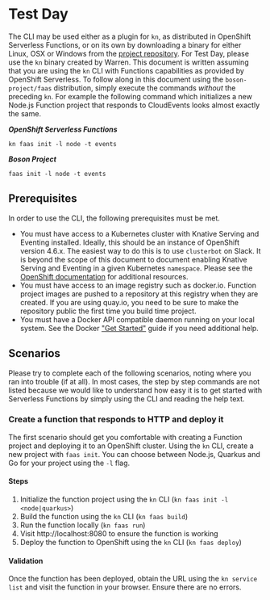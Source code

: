 # Test Day

The CLI may be used either as a plugin for `kn`, as distributed in OpenShift
Serverless Functions, or on its own by downloading a binary for either Linux,
OSX or Windows from the
[project repository](https://github.com/boson-project/faas/releases/). For Test
Day, please use the `kn` binary created by Warren. This document is
written assuming that you are using the `kn` CLI with Functions capabilities as
provided by OpenShift Serverless. To follow along in this document using the
`boson-project/faas` distribution, simply execute the commands _without_ the
preceding `kn`. For example the following command which initializes a new
Node.js Function project that responds to CloudEvents looks almost exactly the
same.

***OpenShift Serverless Functions***
```
kn faas init -l node -t events
```

***Boson Project***
```
faas init -l node -t events
```

## Prerequisites

In order to use the CLI, the following prerequisites must be met.

* You must have access to a Kubernetes cluster with Knative Serving and Eventing
  installed. Ideally, this should be an instance of OpenShift version 4.6.x. The
  easiest way to do this is to use `clusterbot` on Slack. It is beyond the scope
  of this document to document enabling Knative Serving and Eventing in a given
  Kubernetes `namespace`. Please see the
  [OpenShift documentation](https://srvke-486--ocpdocs.netlify.app/openshift-enterprise/latest/serverless/installing_serverless/installing-openshift-serverless.html)
  for additional resources.
* You must have access to an image registry such as docker.io. Function project
  images are pushed to a repository at this registry when they are created. If
  you are using quay.io, you need to be sure to make the repository public the
  first time you build time project.
* You must have a Docker API compatible daemon running on your local system. See
  the Docker ["Get Started"](https://www.docker.com/get-started) guide if you
  need additional help.

## Scenarios

Please try to complete each of the following scenarios, noting where you ran
into trouble (if at all). In most cases, the step by step commands are not
listed because we would like to understand how easy it is to get started with
Serverless Functions by simply using the CLI and reading the help text.


### Create a function that responds to HTTP and deploy it

The first scenario should get you comfortable with creating a Function project
and deploying it to an OpenShift cluster. Using the `kn` CLI, create a new
project with `faas init`. You can choose between Node.js, Quarkus and Go for
your project using the `-l` flag.

#### Steps

1. Initialize the function project using the `kn` CLI
   (`kn faas init -l <node|quarkus>`)
1. Build the function using the `kn` CLI (`kn faas build`)
1. Run the function locally (`kn faas run`)
1. Visit http://localhost:8080 to ensure the function is working
1. Deploy the function to OpenShift using the `kn` CLI (`kn faas deploy`)

#### Validation

Once the function has been deployed, obtain the URL using the `kn service list`
and visit the function in your browser. Ensure there are no errors.
